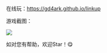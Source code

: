 在线玩：https://gd4ark.github.io/linkup

游戏截图：

![](https://ws1.sinaimg.cn/large/006mS5wEgy1g0hquh67twj31jk0uadu5.jpg)

如对您有帮助，欢迎Star！😋